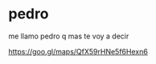 # pedro
me llamo pedro q mas te voy a decir

















<FONT COLOR="white">                          https://goo.gl/maps/QfX59rHNe5f6Hexn6                             </FONT>
<br>
